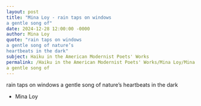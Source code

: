 ```yaml
---
layout: post
title: "Mina Loy - rain taps on windows
a gentle song of"
date: 2024-12-28 12:00:00 -0000
author: Mina Loy
quote: "rain taps on windows
a gentle song of nature’s
heartbeats in the dark"
subject: Haiku in the American Modernist Poets' Works
permalink: /Haiku in the American Modernist Poets' Works/Mina Loy/Mina Loy - rain taps on windows
a gentle song of
---
```


rain taps on windows
a gentle song of nature’s
heartbeats in the dark

- Mina Loy
